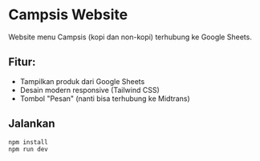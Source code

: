 
# Campsis Website

Website menu Campsis (kopi dan non-kopi) terhubung ke Google Sheets.

## Fitur:
- Tampilkan produk dari Google Sheets
- Desain modern responsive (Tailwind CSS)
- Tombol "Pesan" (nanti bisa terhubung ke Midtrans)

## Jalankan
```bash
npm install
npm run dev
```
